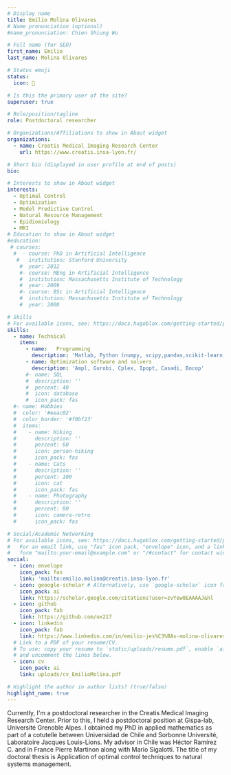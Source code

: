 ```yaml
---
# Display name
title: Emilio Molina Olivares
# Name pronunciation (optional)
#name_pronunciation: Chien Shiung Wu

# Full name (for SEO)
first_name: Emilio
last_name: Molina Olivares

# Status emoji
status:
  icon: 🏃

# Is this the primary user of the site?
superuser: true

# Role/position/tagline
role: Postdoctoral researcher

# Organizations/Affiliations to show in About widget
organizations:
  - name: Creatis Medical Imaging Research Center
    url: https://www.creatis.insa-lyon.fr/

# Short bio (displayed in user profile at end of posts)
bio: 

# Interests to show in About widget
interests:
  - Optimal Control
  - Optimization
  - Model Predictive Control
  - Natural Resource Management
  - Epidiomiology
  - MRI
# Education to show in About widget
#education:
 # courses:
  #  - course: PhD in Artificial Intelligence
   #   institution: Stanford University
    #  year: 2012
    #- course: MEng in Artificial Intelligence
    #  institution: Massachusetts Institute of Technology
    #  year: 2009
    #- course: BSc in Artificial Intelligence
    #  institution: Massachusetts Institute of Technology
    #  year: 2008

# Skills
# For available icons, see: https://docs.hugoblox.com/getting-started/page-builder/#icons
skills:
  - name: Technical
    items:
      - name:   Programming
        description: 'Matlab, Python (numpy, scipy,pandas,scikit-learn,etc), notions of R and C++'
      - name: Optimization software and solvers
        description: 'Ampl, Gurobi, Cplex, Ipopt, Casadi, Bocop'
      #- name: SQL
      #  description: ''
      #  percent: 40
      #  icon: database
      #  icon_pack: fas
  #- name: Hobbies
  #  color: '#eeac02'
  #  color_border: '#f0bf23'
  #  items:
  #    - name: Hiking
  #      description: ''
  #      percent: 60
  #      icon: person-hiking
  #      icon_pack: fas
  #    - name: Cats
  #      description: ''
  #      percent: 100
  #      icon: cat
  #      icon_pack: fas
  #    - name: Photography
  #      description: ''
  #      percent: 80
  #      icon: camera-retro
  #      icon_pack: fas

# Social/Academic Networking
# For available icons, see: https://docs.hugoblox.com/getting-started/page-builder/#icons
#   For an email link, use "fas" icon pack, "envelope" icon, and a link in the
#   form "mailto:your-email@example.com" or "/#contact" for contact widget.
social:
  - icon: envelope
    icon_pack: fas
    link: 'mailto:emilio.molina@creatis.insa-lyon.fr'
  - icon: geoogle-scholar # Alternatively, use `google-scholar` icon from `ai` icon pack
    icon_pack: ai
    link: https://scholar.google.com/citations?user=zvYew0EAAAAJ&hl
  - icon: github
    icon_pack: fab
    link: https://github.com/ox217
  - icon: linkedin
    icon_pack: fab
    link: https://www.linkedin.com/in/emilio-jes%C3%BAs-molina-olivares-82a6b6141/
  # Link to a PDF of your resume/CV.
  # To use: copy your resume to `static/uploads/resume.pdf`, enable `ai` icons in `params.yaml`,
  # and uncomment the lines below.
  - icon: cv
    icon_pack: ai
    link: uploads/cv_EmilioMolina.pdf

# Highlight the author in author lists? (true/false)
highlight_name: true
---
```


Currently, I'm a postdoctoral researcher in the Creatis Medical Imaging Research Center. Prior to this, I held a postdoctoral position at Gispa-lab, Université Grenoble Alpes. I obtained my PhD in applied mathematics as part of a cotutelle between Universidad de Chile and Sorbonne Université, Laboratoire Jacques Louis-Lions. My advisor in Chile was Héctor Ramírez C. and in France Pierre Martinon along with Mario Sigalotti.  The title of my doctoral thesis is Application of optimal control techniques to natural systems management.
